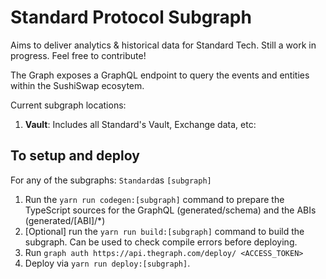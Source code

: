 # Standard Protocol Subgraph

Aims to deliver analytics & historical data for Standard Tech. Still a work in progress. Feel free to contribute!

The Graph exposes a GraphQL endpoint to query the events and entities within the SushiSwap ecosytem.

Current subgraph locations:

1. **Vault**: Includes all Standard's Vault, Exchange data, etc:


## To setup and deploy

For any of the subgraphs: `Standard`as `[subgraph]`

1. Run the `yarn run codegen:[subgraph]` command to prepare the TypeScript sources for the GraphQL (generated/schema) and the ABIs (generated/[ABI]/\*)
2. [Optional] run the `yarn run build:[subgraph]` command to build the subgraph. Can be used to check compile errors before deploying.
3. Run `graph auth https://api.thegraph.com/deploy/ <ACCESS_TOKEN>`
4. Deploy via `yarn run deploy:[subgraph]`.


